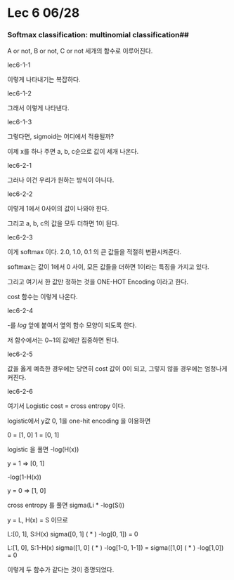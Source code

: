 # Lec 6 06/28

### Softmax classification: multinomial classification##

A or not, B or not, C or not 세개의 함수로 이루어진다.

lec6-1-1

이렇게 나타내기는 복잡하다.

lec6-1-2

그래서 이렇게 나타낸다.

lec6-1-3

그렇다면, sigmoid는 어디에서 적용될까?

이제 x를 하나 주면 a, b, c순으로 값이 세개 나온다.

lec6-2-1

그러나 이건 우리가 원하는 방식이 아니다. 

lec6-2-2

이렇게 1에서 0사이의 값이 나와야 한다.

그리고 a, b, c의 값을 모두 더하면 1이 된다.

lec6-2-3

이게 softmax 이다. 2.0, 1.0, 0.1 의 큰 값들을 적절히 변환시켜준다.

softmax는 값이 1에서 0 사이, 모든 값들을 더하면 1이라는 특징을 가지고 있다.

그리고 여기서 한 값만 정하는 것을 ONE-HOT Encoding 이라고 한다.

cost 함수는 이렇게 나온다.

lec6-2-4

-를 *log* 앞에 붙여서 옆의 함수 모양이 되도록 한다. 

저 함수에서는 0~1의 값에만 집중하면 된다.

lec6-2-5

값을 옳게 예측한 경우에는 당연히 cost 값이 0이 되고, 그렇지 않을 경우에는 엄청나게 커진다.

lec6-2-6

여기서 Logistic cost = cross entropy 이다.

logistic에서 y값 0, 1을 one-hit encoding 을 이용하면 

0 = [1, 0] 1 = [0, 1]

logistic 을 풀면 
-log(H(x))   

 y = 1 => [0, 1]

-log(1-H(x)) 

 y = 0 => [1, 0]

cross entropy 를 풀면
sigma(Li * -log(Si))

y = L, H(x) = S 이므로

L:[0, 1], S:H(x)
sigma([0, 1] ( * ) -log[0, 1]) = 0

L:[1, 0], S:1-H(x)
sigma([1, 0] ( * ) -log[1-0, 1-1]) = sigma([1,0] ( * ) -log[1,0]) = 0

이렇게 두 함수가 같다는 것이 증명되었다.

